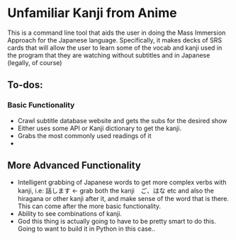 # Unfamiliar Kanji from Anime

This is a command line tool that aids the user in doing the Mass Immersion Approach for the Japanese language. Specifically, it makes decks of SRS cards that will allow the user to learn some of the vocab and kanji used in the program that they are watching without subtitles and in Japanese (legally, of course)

## To-dos:
### Basic Functionality
- Crawl subtitle database website and gets the subs for the desired show
- Either uses some API or Kanji dictionary to get the kanji. 
- Grabs the most commonly used readings of it 
- 
## More Advanced Functionality 
- Intelligent grabbing of Japanese words to get more complex verbs with kanji, i.e: 話します <- grab both the kanji　ご、はな etc and also the hiragana or other kanji after it, and make sense of the word that is there. This can come after the more basic functionality. 
- Ability to see combinations of kanji. 
- God this thing is actually going to have to be pretty smart to do this. Going to want to build it in Python in this case.. 
